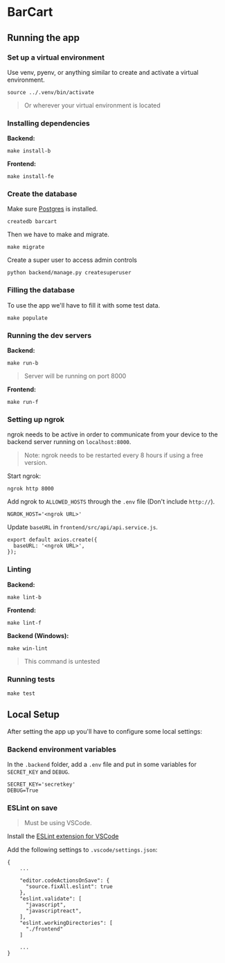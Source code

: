 # BarCart

## Running the app

### Set up a virtual environment

Use venv, pyenv, or anything similar to create and activate a virtual environment.

```shell
source ../.venv/bin/activate
```
> Or wherever your virtual environment is located

### Installing dependencies

**Backend:**
```shell
make install-b
```

**Frontend:**
```shell
make install-fe
```

### Create the database

Make sure [Postgres](https://postgresapp.com/) is installed.

```shell
createdb barcart
```

Then we have to make and migrate.

```shell
make migrate
```

Create a super user to access admin controls

```
python backend/manage.py createsuperuser
```

### Filling the database

To use the app we'll have to fill it with some test data.

```shell
make populate
```

### Running the dev servers

**Backend:**
```shell
make run-b
```
> Server will be running on port 8000

**Frontend:**
```shell
make run-f
```

### Setting up ngrok

ngrok needs to be active in order to communicate from your device to the backend server running on `localhost:8000`.
> Note: ngrok needs to be restarted every 8 hours if using a free version.

Start ngrok:

```shell
ngrok http 8000
```

Add ngrok to `ALLOWED_HOSTS` through the `.env` file (Don't include `http://`).

```
NGROK_HOST='<ngrok URL>'
```

Update `baseURL` in `frontend/src/api/api.service.js`.

```
export default axios.create({
  baseURL: '<ngrok URL>',
});
```

### Linting

**Backend:**
```shell
make lint-b
```

**Frontend:**
```shell
make lint-f
```

**Backend (Windows):**
```shell
make win-lint
```
> This command is untested

### Running tests

```shell
make test
```

## Local Setup

After setting the app up you'll have to configure some local settings:

### Backend environment variables

In the `.backend` folder, add a `.env` file and put in some variables for `SECRET_KEY` and `DEBUG`.

```
SECRET_KEY='secretkey'
DEBUG=True
```

### ESLint on save

> Must be using VSCode.

Install the [ESLint extension for VSCode](https://marketplace.visualstudio.com/items?itemName=dbaeumer.vscode-eslint)

Add the following settings to `.vscode/settings.json`:

```
{   
    ...

    "editor.codeActionsOnSave": {
      "source.fixAll.eslint": true
    },
    "eslint.validate": [
      "javascript",
      "javascriptreact",
    ],
    "eslint.workingDirectories": [
      "./frontend"
    ]

    ...
}
```
